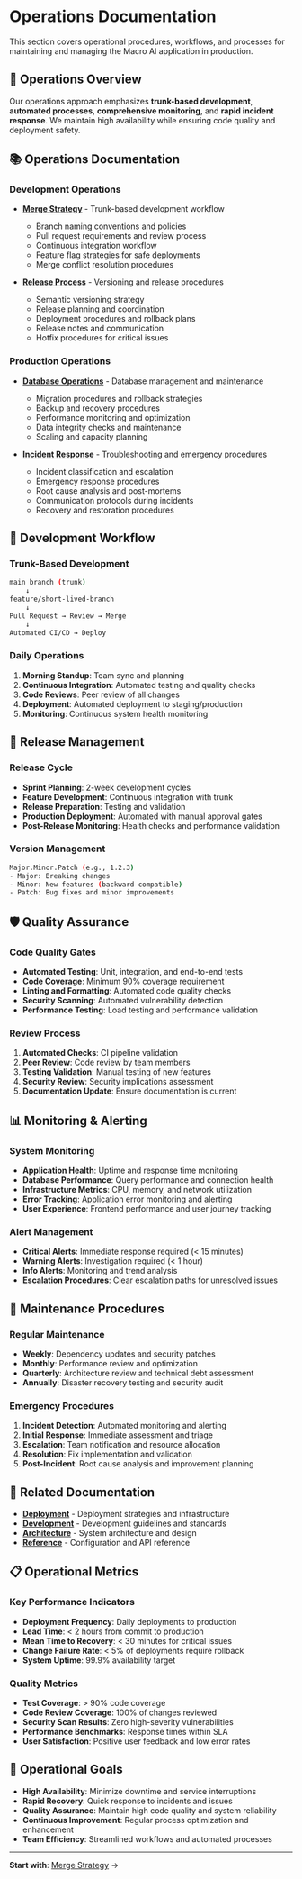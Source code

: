 # Operations Documentation

This section covers operational procedures, workflows, and processes for maintaining and managing the Macro AI
application in production.

## 🔧 Operations Overview

Our operations approach emphasizes **trunk-based development**, **automated processes**, **comprehensive
monitoring**, and **rapid incident response**. We maintain high availability while ensuring code quality and
deployment safety.

## 📚 Operations Documentation

### Development Operations

- **[Merge Strategy](./merge-strategy.md)** - Trunk-based development workflow

  - Branch naming conventions and policies
  - Pull request requirements and review process
  - Continuous integration workflow
  - Feature flag strategies for safe deployments
  - Merge conflict resolution procedures

- **[Release Process](./release-process.md)** - Versioning and release procedures
  - Semantic versioning strategy
  - Release planning and coordination
  - Deployment procedures and rollback plans
  - Release notes and communication
  - Hotfix procedures for critical issues

### Production Operations

- **[Database Operations](./database-operations.md)** - Database management and maintenance

  - Migration procedures and rollback strategies
  - Backup and recovery procedures
  - Performance monitoring and optimization
  - Data integrity checks and maintenance
  - Scaling and capacity planning

- **[Incident Response](./incident-response.md)** - Troubleshooting and emergency procedures
  - Incident classification and escalation
  - Emergency response procedures
  - Root cause analysis and post-mortems
  - Communication protocols during incidents
  - Recovery and restoration procedures

## 🔄 Development Workflow

### Trunk-Based Development

```bash
main branch (trunk)
    ↓
feature/short-lived-branch
    ↓
Pull Request → Review → Merge
    ↓
Automated CI/CD → Deploy
```

### Daily Operations

1. **Morning Standup**: Team sync and planning
2. **Continuous Integration**: Automated testing and quality checks
3. **Code Reviews**: Peer review of all changes
4. **Deployment**: Automated deployment to staging/production
5. **Monitoring**: Continuous system health monitoring

## 🚀 Release Management

### Release Cycle

- **Sprint Planning**: 2-week development cycles
- **Feature Development**: Continuous integration with trunk
- **Release Preparation**: Testing and validation
- **Production Deployment**: Automated with manual approval gates
- **Post-Release Monitoring**: Health checks and performance validation

### Version Management

```bash
Major.Minor.Patch (e.g., 1.2.3)
- Major: Breaking changes
- Minor: New features (backward compatible)
- Patch: Bug fixes and minor improvements
```

## 🛡️ Quality Assurance

### Code Quality Gates

- **Automated Testing**: Unit, integration, and end-to-end tests
- **Code Coverage**: Minimum 90% coverage requirement
- **Linting and Formatting**: Automated code quality checks
- **Security Scanning**: Automated vulnerability detection
- **Performance Testing**: Load testing and performance validation

### Review Process

1. **Automated Checks**: CI pipeline validation
2. **Peer Review**: Code review by team members
3. **Testing Validation**: Manual testing of new features
4. **Security Review**: Security implications assessment
5. **Documentation Update**: Ensure documentation is current

## 📊 Monitoring & Alerting

### System Monitoring

- **Application Health**: Uptime and response time monitoring
- **Database Performance**: Query performance and connection health
- **Infrastructure Metrics**: CPU, memory, and network utilization
- **Error Tracking**: Application error monitoring and alerting
- **User Experience**: Frontend performance and user journey tracking

### Alert Management

- **Critical Alerts**: Immediate response required (< 15 minutes)
- **Warning Alerts**: Investigation required (< 1 hour)
- **Info Alerts**: Monitoring and trend analysis
- **Escalation Procedures**: Clear escalation paths for unresolved issues

## 🔧 Maintenance Procedures

### Regular Maintenance

- **Weekly**: Dependency updates and security patches
- **Monthly**: Performance review and optimization
- **Quarterly**: Architecture review and technical debt assessment
- **Annually**: Disaster recovery testing and security audit

### Emergency Procedures

1. **Incident Detection**: Automated monitoring and alerting
2. **Initial Response**: Immediate assessment and triage
3. **Escalation**: Team notification and resource allocation
4. **Resolution**: Fix implementation and validation
5. **Post-Incident**: Root cause analysis and improvement planning

## 🔗 Related Documentation

- **[Deployment](../deployment/README.md)** - Deployment strategies and infrastructure
- **[Development](../development/README.md)** - Development guidelines and standards
- **[Architecture](../architecture/README.md)** - System architecture and design
- **[Reference](../reference/README.md)** - Configuration and API reference

## 📋 Operational Metrics

### Key Performance Indicators

- **Deployment Frequency**: Daily deployments to production
- **Lead Time**: < 2 hours from commit to production
- **Mean Time to Recovery**: < 30 minutes for critical issues
- **Change Failure Rate**: < 5% of deployments require rollback
- **System Uptime**: 99.9% availability target

### Quality Metrics

- **Test Coverage**: > 90% code coverage
- **Code Review Coverage**: 100% of changes reviewed
- **Security Scan Results**: Zero high-severity vulnerabilities
- **Performance Benchmarks**: Response times within SLA
- **User Satisfaction**: Positive user feedback and low error rates

## 🎯 Operational Goals

- **High Availability**: Minimize downtime and service interruptions
- **Rapid Recovery**: Quick response to incidents and issues
- **Quality Assurance**: Maintain high code quality and system reliability
- **Continuous Improvement**: Regular process optimization and enhancement
- **Team Efficiency**: Streamlined workflows and automated processes

---

**Start with**: [Merge Strategy](./merge-strategy.md) →
